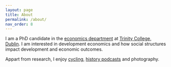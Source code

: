 ```yaml
---
layout: page
title: About
permalink: /about/
nav_order: 8
---
```


I am a PhD candidate in the [economics department](https://www.tcd.ie/Economics/) at [Trinity College, Dublin](https://www.tcd.ie/). I am interested in development economics and how social structures impact development and economic outcomes.

Appart from research, I enjoy [cycling](https://www.couraillon.cc/), [history podcasts](https://www.revolutionspodcast.com/) and photography.
